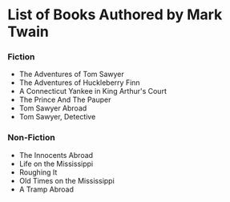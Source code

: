 # List of Books Authored by Mark Twain

### Fiction
* The Adventures of Tom Sawyer
* The Adventures of Huckleberry Finn 
* A Connecticut Yankee in King Arthur's Court 
* The Prince And The Pauper 
* Tom Sawyer Abroad
* Tom Sawyer, Detective

### Non-Fiction
* The Innocents Abroad 
* Life on the Mississippi
* Roughing It
* Old Times on the Mississippi
* A Tramp Abroad

